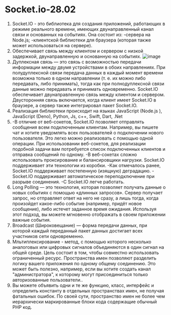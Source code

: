 # Socket.io-28.02

1. Socket.IO - это библиотека для создания приложений, работающих в режиме реального времени, имеющих двунаправленный канал связи и основанных на событиях. Она состоит из:
-сервера на Node.js;
-клиентской библиотеки для браузера (которая также может использоваться на сервере).
2. Обеспечивает связь между клиентом и сервером с низкой задержкой, двунаправленную и основанную на событиях.
 ![image](https://user-images.githubusercontent.com/103944846/221773942-97c0607c-fe20-4d54-8bbe-8ab092e219c7.png)
3. Дуплексная связь — это связь с возможностью передачи информации между двумя устройствами в обоих направлениях. При полудуплексной связи передача данных в каждый момент времени возможна только в одном направлении (т. е. их можно либо передавать, либо принимать), тогда как при полнодуплексной связи данные можно передавать и принимать одновременно. Socket.IO обеспечивает двунаправленную связь между клиентом и сервером. Двусторонняя связь включается, когда клиент имеет Socket.IO в браузере, а сервер также интегрировал пакет Socket.IO.
4. Реализация библиотеки происходит на языках JavaScript (Node.js ), JavaScript (Deno), Python, Js, c++, Swift, Dart, .Net
5. -В отличие от веб-сокетов, Socket.IO позволяет отправлять сообщения всем подключенным клиентам. Например, вы пишете чат и хотите уведомлять всех пользователей о подключении нового пользователя. Это легко можно реализовать с помощью одной операции. При использовании веб-сокетов, для реализации подобной задачи вам потребуется список подключенных клиентов и отправка сообщений по одному.
-В веб-сокетах сложно использовать проксирование и балансировщики нагрузки. Socket.IO поддерживает эти технологии из коробки.
-Как отмечалось ранее, Socket.IO поддерживает постепенную (изящную) деградацию.
-Socket.IO поддерживает автоматическое переподключение при разрыве соединения.
-С Socket.IO легче работать.
6. Long Polling — это технология, которая позволяет получать данные о новых событиях с помощью «длинных запросов». Сервер получает запрос, но отправляет ответ на него не сразу, а лишь тогда, когда произойдет какое-либо событие (например, придёт новое сообщение), либо истечет заданное время ожидания. Используя этот подход, вы можете мгновенно отображать в своем приложении важные события.
7. Broadcast (Широковещание) — форма передачи данных, при которой каждый переданный пакет данных достигает всех участников сети одновременно.
8. Мльтиплексирование - метод, с помощью которого несколько аналоговых или цифровых сигналов объединяются в один сигнал на общей среде. Цель состоит в том, чтобы совместно использовать ограниченный ресурс. Пространства имен позволяют разделить логику вашего приложения по одному общему соединению. Это может быть полезно, например, если вы хотите создать канал "администратора", к которому могут присоединиться только авторизованные пользователи..
9. Вы можете объявить одни и те же функцию, класс, интерфейс и определить константу в отдельных пространствах имен, не получая фатальных ошибок. По своей сути, пространство имен не более чем иерархически маркированные блоки кода содержащие обычный PHP код.
